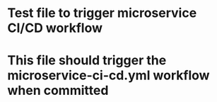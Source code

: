 # Test file to trigger microservice CI/CD workflow
# This file should trigger the microservice-ci-cd.yml workflow when committed
